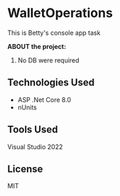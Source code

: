 # WalletOperations
This is Betty's console app task 

**ABOUT the project:**
 1. No DB were required

## **Technologies Used**
- ASP .Net Core 8.0
- nUnits

## **Tools Used**
Visual Studio 2022

## License
MIT
